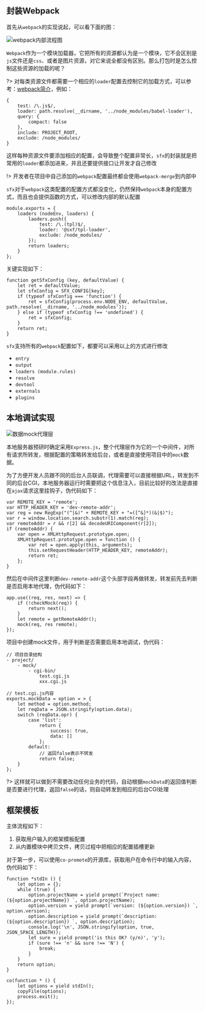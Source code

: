 
## 封装Webpack

首先从`webpack`的实现说起，可以看下面的图：

![webpack内部流程图](http://200.200.151.26/blog/wp-content/uploads/2017/06/webpack内部流程图.jpg)

`Webpack`作为一个模块加载器，它把所有的资源都认为是一个模块，它不会区别是`js`文件还是`css`、或者是图片资源，对它来说全都没有区别。那么打包时是怎么控制这些资源的加载的呢？

?> 对每类资源文件都需要一个相应的`loader`配置去控制它的加载方式，可以参考：[webpack简介](/webpack/webpack)，例如：

    {
        test: /\.js$/,
        loader: path.resolve(__dirname, '../node_modules/babel-loader'),
        query: {
            compact: false
        },
        include: PROJECT_ROOT,
        exclude: /node_modules/
    }

这样每种资源文件要添加相应的配置，会导致整个配置非常长，`sfx`的封装就是把常用的`loader`都添加进来，并且还要提供接口让开发才自己修改

!> 开发者在项目中自己添加的`webpack`配置最终都会使用`webpack-merge`到内部中

`sfx`对于`webpack`这类配置的配置方式都没变化，仍然保持`webpack`本身的配置方式，而且也会提供函数的方式，可以修改内部的默认配置

    module.exports = {
        loaders (nodeEnv, loaders) {
            laoders.push({
                test: /\.(tpl)$/,
                loader: '@sxf/tpl-loader',
                exclude: /node_modules/
            });
            return loaders;
        }
    };

关键实现如下：

    function getSfxConfig (key, defaultValue) {
        let ret = defaultValue;
        let sfxConfig = SFX_CONFIG[key];
        if (typeof sfxConfig === 'function') {
            ret = sfxConfig(process.env.NODE_ENV, defaultValue, path.resolve(__dirname, '../node_modules'));
        } else if (typeof sfxConfig !== 'undefined') {
            ret = sfxConfig;
        }
        return ret;
    }

`sfx`支持所有的`webpack`配置如下，都要可以采用以上的方式进行修改

- `entry`
- `output`
- `loaders (module.rules)` 
- `resolve`
- `devtool`
- `externals`
- `plugins`

## 本地调试实现

![数据mock代理层](http://200.200.151.26/blog/wp-content/uploads/2017/06/proxy.png)

本地服务器预研时确定采用`Express.js`，整个代理层作为它的一个中间件，对所有请求所转发，根据配置的策略转发给后台，或者是直接使用项目中的`mock`数据。

为了方便开发人员跟不同的后台人员联调，代理需要可以直接根据URL，转发到不同的后台CGI，本地服务器运行时需要把这个信息注入，目前比较好的改法是直接在`ajax`请求这里挂钩子，伪代码如下：

    var REMOTE_KEY = 'remote';
    var HTTP_HEADER_KEY = 'dev-remote-addr';
    var reg = new RegExp("(^|&)" + REMOTE_KEY + "=([^&]*)(&|$)");
    var r = window.location.search.substr(1).match(reg);
    var remoteAddr = r && r[2] && decodeURIComponent(r[2]);
    if (remoteAddr) {
        var open = XMLHttpRequest.prototype.open;
        XMLHttpRequest.prototype.open = function () {
            var ret = open.apply(this, arguments);
            this.setRequestHeader(HTTP_HEADER_KEY, remoteAddr);
            return ret;
        };
    }

然后在中间件这里判断`dev-remote-addr`这个头部字段再做转发，转发前先去判断是否启用本地代理，伪代码如下：

    app.use((req, res, next) => {
        if (!checkMock(req)) {
            return next();
        }
        let remote = getRemoteAddr();
        mock(req, res remote);
    });

项目中创建mock文件，用于判断是否需要启用本地调试，伪代码：

    // 项目目录结构
    - project/
        - mock/
            - cgi-bin/
                test.cgi.js
                xxx.cgi.js

    // test.cgi.js内容
    exports.mockData = option = > {
        let method = option.method;
        let reqData = JSON.stringify(option.data);
        switch (reqData.opr) {
            case 'list':
                return {
                    success: true,
                    data: []
                };
            default:
                // 返回false表示不转发
                return false;
        }
    };
    
?> 这样就可以做到不需要改动任何业务的代码，自动根据`mockData`的返回值判断是否要进行代理，返回`false`的话，则自动转发到相应的后台CGI处理

## 框架模板

主体流程如下：

1. 获取用户输入的框架模板配置
2. 从内置模块中拷贝文件，拷贝过程中把相应的配置插槽更新

对于第一步，可以使用`co-promote`的开源库，获取用户在命令行中的输入内容，伪代码如下：

    function *stdIn () {
        let option = {};
        while (true) {
            option.projectName = yield prompt(`Project name: (${option.projectName}) `, option.projectName);
            option.version = yield prompt(`version: (${option.version}) `, option.version);
            option.description = yield prompt(`description: (${option.description}) `, option.description);
            console.log('\n', JSON.stringify(option, true, JSON_SPACE_LENGTH));
            let sure = yield prompt('is this OK? (y/n)', 'y');
            if (sure !== 'n' && sure !== 'N') {
                break;
            }
        }
        return option;
    }

    co(function * () {
        let options = yield stdIn();
        copyFile(options);
        process.exit();
    });

